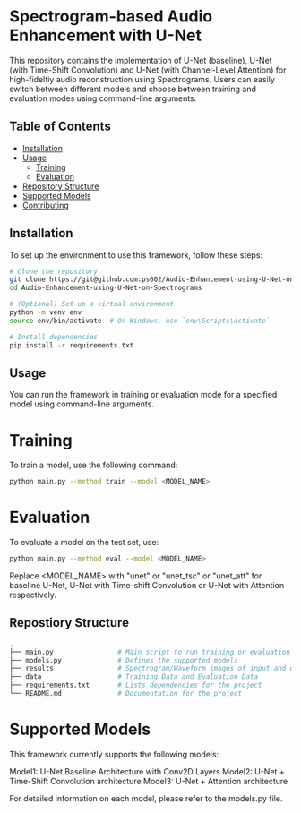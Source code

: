 # Spectrogram-based Audio Enhancement with U-Net

This repository contains the implementation of U-Net (baseline), U-Net (with Time-Shift Convolution) and U-Net (with Channel-Level Attention) for high-fideltiy audio reconstruction using Spectrograms. Users can easily switch between different models and choose between training and evaluation modes using command-line arguments.

## Table of Contents

- [Installation](#installation)
- [Usage](#usage)
  - [Training](#training)
  - [Evaluation](#evaluation)
- [Repository Structure](#repository-structure)
- [Supported Models](#supported-models)
- [Contributing](#contributing)

## Installation

To set up the environment to use this framework, follow these steps:

```bash
# Clone the repository
git clone https://git@github.com:ps602/Audio-Enhancement-using-U-Net-on-Spectrograms.git
cd Audio-Enhancement-using-U-Net-on-Spectrograms

# (Optional) Set up a virtual environment
python -m venv env
source env/bin/activate  # On Windows, use `env\Scripts\activate`

# Install dependencies
pip install -r requirements.txt
```
## Usage

You can run the framework in training or evaluation mode for a specified model using command-line arguments.

# Training
To train a model, use the following command:

```bash
python main.py --method train --model <MODEL_NAME>
```

# Evaluation
To evaluate a model on the test set, use:

```bash
python main.py --method eval --model <MODEL_NAME>
```

Replace <MODEL_NAME> with "unet" or "unet_tsc"  or "unet_att" for baseline U-Net, U-Net with Time-shift Convolution or U-Net with Attention respectively. 

## Repostiory Structure
```bash
.
├── main.py                # Main script to run training or evaluation
├── models.py              # Defines the supported models
├── results                # Spectrogram/Waveform images of input and output
├── data                   # Training Data and Evaluation Data
├── requirements.txt       # Lists dependencies for the project
└── README.md              # Documentation for the project
```
# Supported Models

This framework currently supports the following models:

Model1: U-Net Baseline Architecture with Conv2D Layers
Model2: U-Net + Time-Shift Convolution architecture
Model3: U-Net + Attention architecture

For detailed information on each model, please refer to the models.py file.
